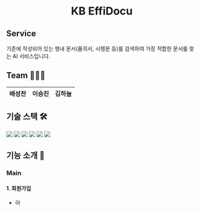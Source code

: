 <h1 align="middle">KB EffiDocu</h1>

## Service

기존에 작성되어 있는 행내 문서(품의서, 시행문 등)를 검색하여 가장 적합한 문서를 찾는 AI 서비스입니다.

## Team 👩‍👦‍👦

|                                 배성찬                                 |                                  이승진                                   |                                    김하늘                                    |
| :--------------------------------------------------------------------: | :-----------------------------------------------------------------------: | :-------------------------------------------------------------------------: |

## 기술 스택 🛠️

<img src="https://img.shields.io/badge/Python-3776AB?style=for-the-badge&logo=python&logoColor=white">
<img src="https://img.shields.io/badge/PyTorch-EE4C2C?style=for-the-badge&logo=pytorch&logoColor=white">
<img src="https://img.shields.io/badge/scikitlearn-F7931E?style=for-the-badge&logo=scikitlearn&logoColor=white">
<img src="https://img.shields.io/badge/Flask-000000?style=for-the-badge&logo=flask&logoColor=white">
<img src="https://img.shields.io/badge/html5-E34F26?style=for-the-badge&logo=html5&logoColor=white">
<img src="https://img.shields.io/badge/css-1572B6?style=for-the-badge&logo=css3&logoColor=white">

## 기능 소개 🧰 

### Main

#### 1. 회원가입

- 아
